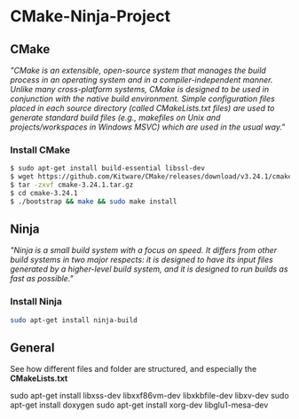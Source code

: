 # CMake-Ninja-Project

## CMake
*"CMake is an extensible, open-source system that manages the build process in an operating system and in a compiler-independent manner. Unlike many cross-platform systems, CMake is designed to be used in conjunction with the native build environment. Simple configuration files placed in each source directory (called CMakeLists.txt files) are used to generate standard build files (e.g., makefiles on Unix and projects/workspaces in Windows MSVC) which are used in the usual way."*

### Install CMake
```bash
$ sudo apt-get install build-essential libssl-dev
$ wget https://github.com/Kitware/CMake/releases/download/v3.24.1/cmake-3.24.1.tar.gz
$ tar -zxvf cmake-3.24.1.tar.gz
$ cd cmake-3.24.1
$ ./bootstrap && make && sudo make install
```

## Ninja
*"Ninja is a small build system with a focus on speed. It differs from other build systems in two major respects: it is designed to have its input files generated by a higher-level build system, and it is designed to run builds as fast as possible."*

### Install Ninja
```bash
sudo apt-get install ninja-build
```

## General
See how different files and folder are structured, and especially the **CMakeLists.txt**

sudo apt-get install libxss-dev libxxf86vm-dev libxkbfile-dev libxv-dev
sudo apt-get install doxygen
sudo apt-get install xorg-dev libglu1-mesa-dev
